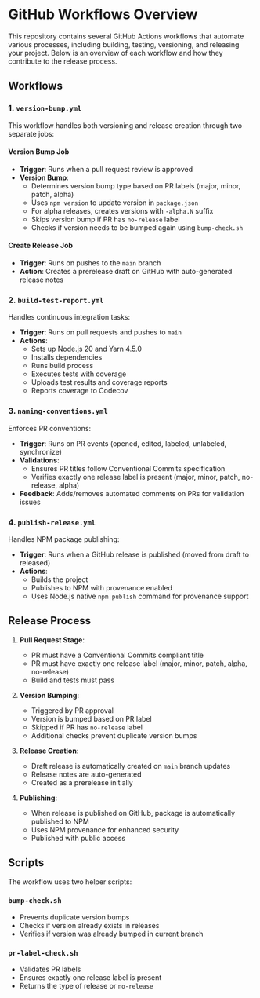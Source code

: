 # GitHub Workflows Overview

This repository contains several GitHub Actions workflows that automate various processes, including building, testing, versioning, and releasing your project. Below is an overview of each workflow and how they contribute to the release process.

## Workflows

### 1. `version-bump.yml`

This workflow handles both versioning and release creation through two separate jobs:

#### Version Bump Job

- **Trigger**: Runs when a pull request review is approved
- **Version Bump**:
  - Determines version bump type based on PR labels (major, minor, patch, alpha)
  - Uses `npm version` to update version in `package.json`
  - For alpha releases, creates versions with `-alpha.N` suffix
  - Skips version bump if PR has `no-release` label
  - Checks if version needs to be bumped again using `bump-check.sh`

#### Create Release Job

- **Trigger**: Runs on pushes to the `main` branch
- **Action**: Creates a prerelease draft on GitHub with auto-generated release notes

### 2. `build-test-report.yml`

Handles continuous integration tasks:

- **Trigger**: Runs on pull requests and pushes to `main`
- **Actions**:
  - Sets up Node.js 20 and Yarn 4.5.0
  - Installs dependencies
  - Runs build process
  - Executes tests with coverage
  - Uploads test results and coverage reports
  - Reports coverage to Codecov

### 3. `naming-conventions.yml`

Enforces PR conventions:

- **Trigger**: Runs on PR events (opened, edited, labeled, unlabeled, synchronize)
- **Validations**:
  - Ensures PR titles follow Conventional Commits specification
  - Verifies exactly one release label is present (major, minor, patch, no-release, alpha)
- **Feedback**: Adds/removes automated comments on PRs for validation issues

### 4. `publish-release.yml`

Handles NPM package publishing:

- **Trigger**: Runs when a GitHub release is published (moved from draft to released)
- **Actions**:
  - Builds the project
  - Publishes to NPM with provenance enabled
  - Uses Node.js native `npm publish` command for provenance support

## Release Process

1. **Pull Request Stage**:

   - PR must have a Conventional Commits compliant title
   - PR must have exactly one release label (major, minor, patch, alpha, no-release)
   - Build and tests must pass

2. **Version Bumping**:

   - Triggered by PR approval
   - Version is bumped based on PR label
   - Skipped if PR has `no-release` label
   - Additional checks prevent duplicate version bumps

3. **Release Creation**:

   - Draft release is automatically created on `main` branch updates
   - Release notes are auto-generated
   - Created as a prerelease initially

4. **Publishing**:
   - When release is published on GitHub, package is automatically published to NPM
   - Uses NPM provenance for enhanced security
   - Published with public access

## Scripts

The workflow uses two helper scripts:

### `bump-check.sh`

- Prevents duplicate version bumps
- Checks if version already exists in releases
- Verifies if version was already bumped in current branch

### `pr-label-check.sh`

- Validates PR labels
- Ensures exactly one release label is present
- Returns the type of release or `no-release`
